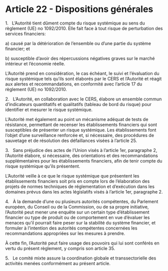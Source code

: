 # Article 22 - Dispositions générales


1.   L’Autorité tient dûment compte du risque systémique au sens du règlement (UE) no 1092/2010. Elle fait face à tout risque de perturbation des services financiers:

a) causé par la détérioration de l’ensemble ou d’une partie du système financier; et

b) susceptible d’avoir des répercussions négatives graves sur le marché intérieur et l’économie réelle.

L’Autorité prend en considération, le cas échéant, le suivi et l’évaluation du risque systémique tels qu’ils sont élaborés par le CERS et l’Autorité et réagit aux alertes et recommandations, en conformité avec l’article 17 du règlement (UE) no 1092/2010.

2.   L’Autorité, en collaboration avec le CERS, élabore un ensemble commun d’indicateurs quantitatifs et qualitatifs (tableau de bord du risque) pour identifier et mesurer le risque systémique.

L’Autorité met également au point un mécanisme adéquat de tests de résistance, permettant de recenser les établissements financiers qui sont susceptibles de présenter un risque systémique. Les établissements font l’objet d’une surveillance renforcée et, si nécessaire, des procédures de sauvetage et de résolution des défaillances visées à l’article 25.

3.   Sans préjudice des actes de l’Union visés à l’article 1er, paragraphe 2, l’Autorité élabore, si nécessaire, des orientations et des recommandations supplémentaires pour les établissements financiers, afin de tenir compte du risque systémique qu’ils présentent.

L’Autorité veille à ce que le risque systémique que présentent les établissements financiers soit pris en compte lors de l’élaboration des projets de normes techniques de réglementation et d’exécution dans les domaines prévus dans les actes législatifs visés à l’article 1er, paragraphe 2.

4.   À la demande d’une ou plusieurs autorités compétentes, du Parlement européen, du Conseil ou de la Commission, ou de sa propre initiative, l’Autorité peut mener une enquête sur un certain type d’établissement financier ou type de produit ou de comportement en vue d’évaluer les menaces qu’il pourrait faire peser sur la stabilité du système financier, et formuler à l’intention des autorités compétentes concernées les recommandations appropriées sur les mesures à prendre.

À cette fin, l’Autorité peut faire usage des pouvoirs qui lui sont conférés en vertu du présent règlement, y compris son article 35.

5.   Le comité mixte assure la coordination globale et transsectorielle des activités menées conformément au présent article.
